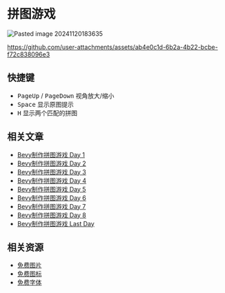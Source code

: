 # 拼图游戏

![Pasted image 20241120183635](https://github.com/user-attachments/assets/c829f846-7a26-4c3c-a618-fead3c8ee323)

https://github.com/user-attachments/assets/ab4e0c1d-6b2a-4b22-bcbe-f72c838096e3

## 快捷键

- <kbd>PageUp</kbd> / <kbd>PageDown</kbd> 视角放大/缩小
- <kbd>Space</kbd> 显示原图提示
- <kbd>H</kbd> 显示两个匹配的拼图

## 相关文章

- [Bevy制作拼图游戏 Day 1](https://notes.zool.me/Bevy%E5%88%B6%E4%BD%9C%E6%8B%BC%E5%9B%BE%E6%B8%B8%E6%88%8F+Day+1)
- [Bevy制作拼图游戏 Day 2](https://notes.zool.me/Bevy%E5%88%B6%E4%BD%9C%E6%8B%BC%E5%9B%BE%E6%B8%B8%E6%88%8F+Day+2)
- [Bevy制作拼图游戏 Day 3](https://notes.zool.me/Bevy%E5%88%B6%E4%BD%9C%E6%8B%BC%E5%9B%BE%E6%B8%B8%E6%88%8F+Day+3)
- [Bevy制作拼图游戏 Day 4](https://notes.zool.me/Bevy%E5%88%B6%E4%BD%9C%E6%8B%BC%E5%9B%BE%E6%B8%B8%E6%88%8F+Day+4)
- [Bevy制作拼图游戏 Day 5](https://notes.zool.me/Bevy%E5%88%B6%E4%BD%9C%E6%8B%BC%E5%9B%BE%E6%B8%B8%E6%88%8F+Day+5)
- [Bevy制作拼图游戏 Day 6](https://notes.zool.me/Bevy%E5%88%B6%E4%BD%9C%E6%8B%BC%E5%9B%BE%E6%B8%B8%E6%88%8F+Day+6)
- [Bevy制作拼图游戏 Day 7](https://notes.zool.me/Bevy%E5%88%B6%E4%BD%9C%E6%8B%BC%E5%9B%BE%E6%B8%B8%E6%88%8F+Day+7)
- [Bevy制作拼图游戏 Day 8](https://notes.zool.me/Bevy%E5%88%B6%E4%BD%9C%E6%8B%BC%E5%9B%BE%E6%B8%B8%E6%88%8F+Day+8)
- [Bevy制作拼图游戏 Last Day](https://notes.zool.me/Bevy%E5%88%B6%E4%BD%9C%E6%8B%BC%E5%9B%BE%E6%B8%B8%E6%88%8F+Last+Day)

## 相关资源

* [免费图片](https://unsplash.com/)
* [免费图标](https://www.flaticon.com/)
* [免费字体](https://www.fontspace.com/)
